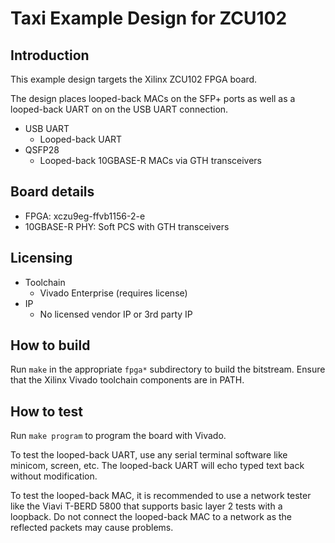 # Taxi Example Design for ZCU102

## Introduction

This example design targets the Xilinx ZCU102 FPGA board.

The design places looped-back MACs on the SFP+ ports as well as a looped-back UART on on the USB UART connection.

*  USB UART
    *  Looped-back UART
*  QSFP28
    *  Looped-back 10GBASE-R MACs via GTH transceivers

## Board details

*  FPGA: xczu9eg-ffvb1156-2-e
*  10GBASE-R PHY: Soft PCS with GTH transceivers

## Licensing

*  Toolchain
    *  Vivado Enterprise (requires license)
*  IP
    *  No licensed vendor IP or 3rd party IP

## How to build

Run `make` in the appropriate `fpga*` subdirectory to build the bitstream.  Ensure that the Xilinx Vivado toolchain components are in PATH.

## How to test

Run `make program` to program the board with Vivado.

To test the looped-back UART, use any serial terminal software like minicom, screen, etc.  The looped-back UART will echo typed text back without modification.

To test the looped-back MAC, it is recommended to use a network tester like the Viavi T-BERD 5800 that supports basic layer 2 tests with a loopback.  Do not connect the looped-back MAC to a network as the reflected packets may cause problems.
